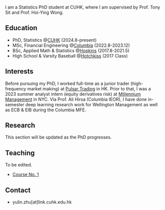 I am a Statistics PhD student at CUHK, where I am supervised by Prof. Tony Sit and Prof. Hoi-Ying Wong. 

## Education 
- PhD, Statistics @[CUHK](https://www.cuhk.edu.hk/english/index.html) (2024.8-present)
- MSc, Financial Engineering @[Columbia](https://www.columbia.edu) (2022.8-2023.12)
- BSc, Applied Math & Statistics @[Hopkins](https://www.jhu.edu) (2017.8-2021.5)
- High School & Varsity Baseball @[Hotchkiss](https://www.hotchkiss.org/) (2017 Class)

## Interests
Before pursuing my PhD, I worked full-time as a junior trader (high-frequency market making) at [Pulsar Trading](https://www.pulsar.com) in HK. Prior to that, I was a 2023 summer analyst intern (equity derivatives risk) at [Millennium Management](https://www.mlp.com) in NYC. Via Prof. Ali Hirsa (Columbia IEOR), I have done in-semester deep learning research work for Wellington Management as well as ECB & EIB during the Columbia MFE. 

## Research 
This section will be updated as the PhD progresses. 

## Teaching
To be edited.
- [Course No. 1](test_test_test.md)

## Contact
- yulin.zhu[at]link.cuhk.edu.hk


